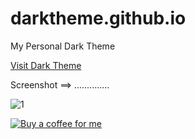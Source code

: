# darktheme.github.io
My Personal Dark Theme 

<a href="https://maxoncodes.github.io/darktheme.github.io">Visit Dark Theme</a>


Screenshot ==> 
..............


![1](https://github.com/user-attachments/assets/2cb9c1cc-054a-4f4a-a999-0a809ea1abb1)


<a href="https://buymeacoffee.com/maxoncodes">
    <img src="https://www.example.com/image.jpg" alt="Buy a coffee for me" />
</a>


